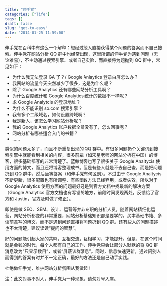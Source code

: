 ```yaml
---
title: "伸手党"
categories: ["life"]
tags: []
draft: false
slug: "get-to-easy"
date: "2014-01-25 11:59:00"
---
```


伸手党在百科中有这么一个解释：想经过他人直接获得某个问题的答案而不自己搜索。伸手党在网站分析 QQ 群中也经常出现，这里所谓的伸手党为遇到问题（无论难易），不主动通过搜索引擎、或者自己实验，而直接将为题抛到 QQ 群中，常见如下：

- 为什么我无法登录 GA 了？/ Google Anlaytics 登录白屏怎么办？
- 我网站的流量今天突然减少了很多，这是为什么呢？
- 除了 Google Analytics 还有哪些网站分析工具啊？
- 为什么百度统计和 Google Analytics 统计的数据不一样呢？
- 求 Google Analytcis 的登录地址？
- 为什么不能识别 so.com 搜索引擎？
- 我有多个二级域名，如何设置跨域啊？
- 我是新人，该怎么学习网站分析呢？
- 我的 Google Analytics 账户数据全部没有了，怎么回事呢？
- 网站分析有哪些适合入门的书籍？
- ……

类似的问题太多了，而且不断重复出现的 QQ 群中。有很多问题扔个关键词到搜索引擎中就能看到相关的内容，很多前辈（如宋星老师的网站分析在中国）的博客，很多基础都写的非常清楚了。蓝鲸博客也写了很多关于 Google Analtycis 使用方面的博文，而且还将博客整理成书。但是有些人就是不去自己查，而是把问题扔到 QQ 群中，然后坐等答案（和伸手党有何区别）。不过由于 Google Analtycis 不断更新，很多配置也有所调整、有些函数方法已经弃用，或者失效，所以对于 Google Analytics 使用方面的问题最好还是到官方文档中找最新的解决方案（Google Analytics 官方文档也有写错的地方，前段时间发现两处，反馈给了官方和 Justin，官方及时做了修正）。

即使是做 SEO、SEM、设计、运营等并非专职的分析人员，随着网站精细化运营，网站分析都变的非常重要，网站分析基础知识都是要学的。买本基础书籍、多读前辈写的博文，而不是遇到问题直接将问题扔到 QQ 群。还有些人的问题描述也不太清楚，建议读读“提问的智慧”。

好的问题能引起大家的共鸣，互相交流，互相学习，才能提升。但是，在这个时间就是金钱的时代，每个人都有自己的工作，伸手党只会让部分人默默的将 QQ 群消息改为“只显示数目”，或者“屏蔽该群消息”。同时，信息快速更新，通过问别人而得到的答案有时并不一定正确，最好的方法还是自己动手实践。

杜绝做伸手党，维护网站分析氛围从我做起！

注：此文对事不对人，伸手党为一种现象，请勿对号入座。
